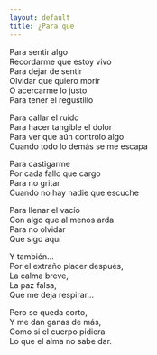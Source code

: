 ```yaml
---
layout: default
title: ¿Para que
---
```




Para sentir algo  
Recordarme que estoy vivo  
Para dejar de sentir  
Olvidar que quiero morir  
O acercarme lo justo  
Para tener el regustillo

Para callar el ruido  
Para hacer tangible el dolor  
Para ver que aún controlo algo  
Cuando todo lo demás se me escapa

Para castigarme  
Por cada fallo que cargo  
Para no gritar  
Cuando no hay nadie que escuche

Para llenar el vacío  
Con algo que al menos arda  
Para no olvidar  
Que sigo aquí

Y también…  
Por el extraño placer después,  
La calma breve,  
La paz falsa,  
Que me deja respirar…

Pero se queda corto,  
Y me dan ganas de más,  
Como si el cuerpo pidiera  
Lo que el alma no sabe dar.
